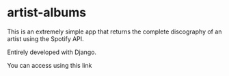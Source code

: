 # artist-albums
This is an extremely simple app that returns the complete discography of an artist using the Spotify API.

Entirely developed with Django.

You can access using <link>this link<link>

